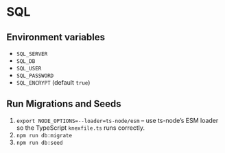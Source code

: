 # SQL

## Environment variables

- `SQL_SERVER`
- `SQL_DB`
- `SQL_USER`
- `SQL_PASSWORD`
- `SQL_ENCRYPT` (default `true`)

## Run Migrations and Seeds

1. `export NODE_OPTIONS=--loader=ts-node/esm` – use ts-node’s ESM loader so the TypeScript `knexfile.ts` runs correctly.
2. `npm run db:migrate`
3. `npm run db:seed`
